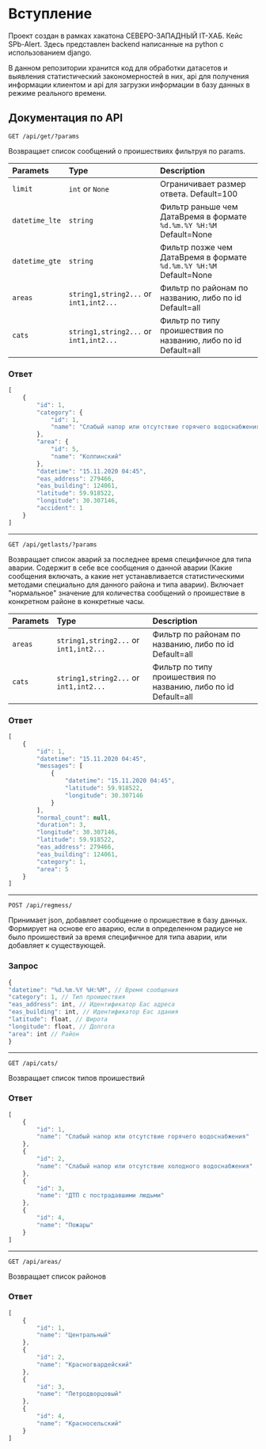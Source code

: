 # Вступление
Проект создан в рамках хакатона СЕВЕРО-ЗАПАДНЫЙ IT-ХАБ. Кейс SPb-Alert. Здесь представлен backend написанные на python с использованием django.

В данном репозитории хранится код для обработки датасетов и выявления статистический закономерностей в них, api для получения информации клиентом и api для загрузки информации в базу данных в режиме реального времени.
## Документация по API

```http
GET /api/get/?params
```

Возвращает список сообщений о проишествиях фильтруя по params.

| Paramets | Type | Description |
| :--- | :--- | :--- |
| `limit` | `int` or `None` | Ограничивает размер ответа. Default=100 |
| `datetime_lte` | `string` | Фильтр раньше чем ДатаВремя в формате `%d.%m.%Y %H:%M` Default=None |
| `datetime_gte` | `string` | Фильтр позже чем ДатаВремя в формате `%d.%m.%Y %H:%M` Default=None |
| `areas` | `string1,string2...` or `int1,int2...` | Фильтр по районам по названию, либо по id Default=all |
| `cats` | `string1,string2...` or `int1,int2...` | Фильтр по типу проишествия по названию, либо по id Default=all|

### Ответ
```javascript
[
    {
        "id": 1,
        "category": {
            "id": 1,
            "name": "Слабый напор или отсутствие горячего водоснабжения"
        },
        "area": {
            "id": 5,
            "name": "Колпинский"
        },
        "datetime": "15.11.2020 04:45",
        "eas_address": 279466,
        "eas_building": 124061,
        "latitude": 59.918522,
        "longitude": 30.307146,
        "accident": 1
    }
]
```

---


```http
GET /api/getlasts/?params
```

Возвращает список аварий за последнее время специфичное для типа аварии. Содержит в себе все сообщения о данной аварии (Какие сообщения включать, а какие нет устанавливается статистическими методами специально для данного района и типа аварии). Включает "нормальное" значение для количества сообщений о проишествие в конкретном районе в конкретные часы.

| Paramets | Type | Description |
| :--- | :--- | :--- |
| `areas` | `string1,string2...` or `int1,int2...` | Фильтр по районам по названию, либо по id Default=all |
| `cats` | `string1,string2...` or `int1,int2...` | Фильтр по типу проишествия по названию, либо по id Default=all|

### Ответ
```javascript
[
    {
        "id": 1,
        "datetime": "15.11.2020 04:45",
        "messages": [
            {
                "datetime": "15.11.2020 04:45",
                "latitude": 59.918522,
                "longitude": 30.307146
            }
        ],
        "normal_count": null,
        "duration": 3,
        "longitude": 30.307146,
        "latitude": 59.918522,
        "eas_address": 279466,
        "eas_building": 124061,
        "category": 1,
        "area": 5
    }
]
```


---


```http
POST /api/regmess/
```

Принимает json, добавляет сообщение о проишествие в базу данных.
Формирует на основе его аварию, если в определенном радиусе не было проишествий за время специфичное для типа аварии, или добавляет к существующей.

### Запрос

```javascript
{
"datetime": "%d.%m.%Y %H:%M", // Время сообщения
"category": 1, // Тип проишествия
"eas_address": int, // Идентификатор Еас адреса
"eas_building": int, // Идентификатор Еас здания
"latitude": float, // Широта
"longitude": float, // Долгота
"area": int // Район
}
```


---


```http
GET /api/cats/
```

Возвращает cписок типов проишествий

### Ответ
```javascript
[
    {
        "id": 1,
        "name": "Слабый напор или отсутствие горячего водоснабжения"
    },
    {
        "id": 2,
        "name": "Слабый напор или отсутствие холодного водоснабжения"
    },
    {
        "id": 3,
        "name": "ДТП с пострадавшими людьми"
    },
    {
        "id": 4,
        "name": "Пожары"
    }
]
```

---


```http
GET /api/areas/
```

Возвращает cписок районов

### Ответ
```javascript
[
    {
        "id": 1,
        "name": "Центральный"
    },
    {
        "id": 2,
        "name": "Красногвардейский"
    },
    {
        "id": 3,
        "name": "Петродворцовый"
    },
    {
        "id": 4,
        "name": "Красносельский"
    }
]
```


